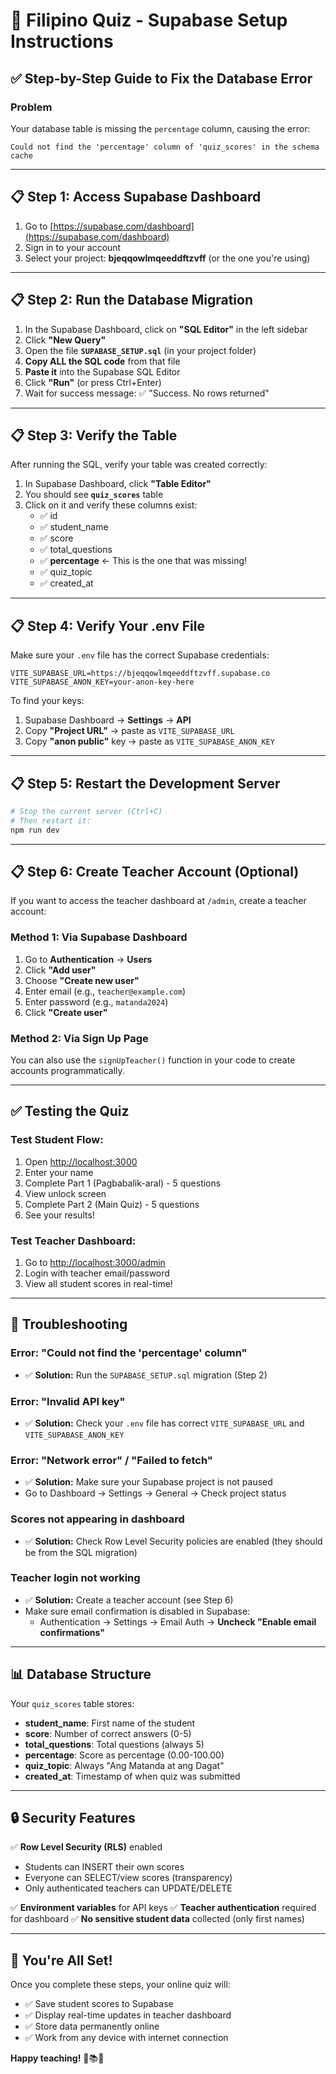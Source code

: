 # 🌊 Filipino Quiz - Supabase Setup Instructions

## ✅ Step-by-Step Guide to Fix the Database Error

### Problem
Your database table is missing the `percentage` column, causing the error:
```
Could not find the 'percentage' column of 'quiz_scores' in the schema cache
```

---

## 📋 Step 1: Access Supabase Dashboard

1. Go to [https://supabase.com/dashboard](https://supabase.com/dashboard)
2. Sign in to your account
3. Select your project: **bjeqqowlmqeeddftzvff** (or the one you're using)

---

## 📋 Step 2: Run the Database Migration

1. In the Supabase Dashboard, click on **"SQL Editor"** in the left sidebar
2. Click **"New Query"**
3. Open the file **`SUPABASE_SETUP.sql`** (in your project folder)
4. **Copy ALL the SQL code** from that file
5. **Paste it** into the Supabase SQL Editor
6. Click **"Run"** (or press Ctrl+Enter)
7. Wait for success message: ✅ "Success. No rows returned"

---

## 📋 Step 3: Verify the Table

After running the SQL, verify your table was created correctly:

1. In Supabase Dashboard, click **"Table Editor"**
2. You should see **`quiz_scores`** table
3. Click on it and verify these columns exist:
   - ✅ id
   - ✅ student_name
   - ✅ score
   - ✅ total_questions
   - ✅ **percentage** ← This is the one that was missing!
   - ✅ quiz_topic
   - ✅ created_at

---

## 📋 Step 4: Verify Your .env File

Make sure your `.env` file has the correct Supabase credentials:

```env
VITE_SUPABASE_URL=https://bjeqqowlmqeeddftzvff.supabase.co
VITE_SUPABASE_ANON_KEY=your-anon-key-here
```

To find your keys:
1. Supabase Dashboard → **Settings** → **API**
2. Copy **"Project URL"** → paste as `VITE_SUPABASE_URL`
3. Copy **"anon public"** key → paste as `VITE_SUPABASE_ANON_KEY`

---

## 📋 Step 5: Restart the Development Server

```bash
# Stop the current server (Ctrl+C)
# Then restart it:
npm run dev
```

---

## 📋 Step 6: Create Teacher Account (Optional)

If you want to access the teacher dashboard at `/admin`, create a teacher account:

### Method 1: Via Supabase Dashboard
1. Go to **Authentication** → **Users**
2. Click **"Add user"**
3. Choose **"Create new user"**
4. Enter email (e.g., `teacher@example.com`)
5. Enter password (e.g., `matanda2024`)
6. Click **"Create user"**

### Method 2: Via Sign Up Page
You can also use the `signUpTeacher()` function in your code to create accounts programmatically.

---

## ✅ Testing the Quiz

### Test Student Flow:
1. Open [http://localhost:3000](http://localhost:3000)
2. Enter your name
3. Complete Part 1 (Pagbabalik-aral) - 5 questions
4. View unlock screen
5. Complete Part 2 (Main Quiz) - 5 questions
6. See your results!

### Test Teacher Dashboard:
1. Go to [http://localhost:3000/admin](http://localhost:3000/admin)
2. Login with teacher email/password
3. View all student scores in real-time!

---

## 🐛 Troubleshooting

### Error: "Could not find the 'percentage' column"
- ✅ **Solution:** Run the `SUPABASE_SETUP.sql` migration (Step 2)

### Error: "Invalid API key"
- ✅ **Solution:** Check your `.env` file has correct `VITE_SUPABASE_URL` and `VITE_SUPABASE_ANON_KEY`

### Error: "Network error" / "Failed to fetch"
- ✅ **Solution:** Make sure your Supabase project is not paused
- Go to Dashboard → Settings → General → Check project status

### Scores not appearing in dashboard
- ✅ **Solution:** Check Row Level Security policies are enabled (they should be from the SQL migration)

### Teacher login not working
- ✅ **Solution:** Create a teacher account (see Step 6)
- Make sure email confirmation is disabled in Supabase:
  - Authentication → Settings → Email Auth → **Uncheck "Enable email confirmations"**

---

## 📊 Database Structure

Your `quiz_scores` table stores:
- **student_name**: First name of the student
- **score**: Number of correct answers (0-5)
- **total_questions**: Total questions (always 5)
- **percentage**: Score as percentage (0.00-100.00)
- **quiz_topic**: Always "Ang Matanda at ang Dagat"
- **created_at**: Timestamp of when quiz was submitted

---

## 🔒 Security Features

✅ **Row Level Security (RLS)** enabled
- Students can INSERT their own scores
- Everyone can SELECT/view scores (transparency)
- Only authenticated teachers can UPDATE/DELETE

✅ **Environment variables** for API keys
✅ **Teacher authentication** required for dashboard
✅ **No sensitive student data** collected (only first names)

---

## 🎉 You're All Set!

Once you complete these steps, your online quiz will:
- ✅ Save student scores to Supabase
- ✅ Display real-time updates in teacher dashboard
- ✅ Store data permanently online
- ✅ Work from any device with internet connection

**Happy teaching!** 🌊📚⚓
